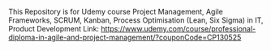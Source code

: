 This Repository is for Udemy course Project Management, Agile Frameworks, SCRUM, Kanban, Process Optimisation (Lean, Six Sigma) in IT, Product Development
Link: https://www.udemy.com/course/professional-diploma-in-agile-and-project-management/?couponCode=CP130525
